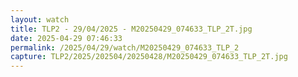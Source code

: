 ```yaml
---
layout: watch
title: TLP2 - 29/04/2025 - M20250429_074633_TLP_2T.jpg
date: 2025-04-29 07:46:33
permalink: /2025/04/29/watch/M20250429_074633_TLP_2
capture: TLP2/2025/202504/20250428/M20250429_074633_TLP_2T.jpg
---
```

